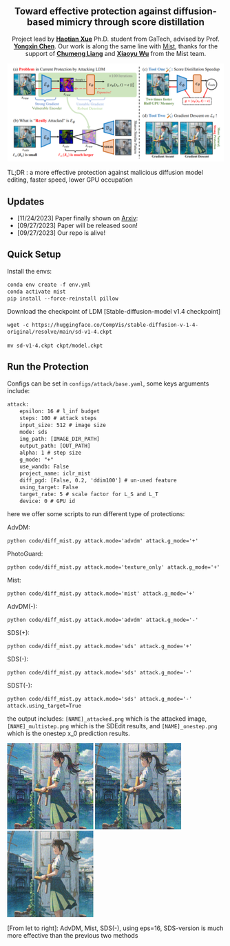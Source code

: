 
<div align="center">

<h2>Toward effective protection against diffusion-based mimicry through score distillation</h2>

Project lead by **[Haotian Xue](https://xavihart.github.io/)** Ph.D. student from GaTech, advised by  Prof. **[Yongxin Chen](https://xavihart.github.io/)**. Our work is along the same line with [Mist](https://mist-documentation.readthedocs.io/), 
thanks for the support of **[Chumeng Liang](./)** and **[Xiaoyu Wu](./)** from the Mist team.


</div>




![](test_images/media/teaser.png)

TL;DR : a more effective protection against malicious diffusion model editing, faster speed, lower GPU occupation



## Updates
- [11/24/2023] Paper finally shown on [Arxiv](https://arxiv.org/abs/2311.12832): 
- [09/27/2023] Paper will be released soon!
- [09/27/2023] Our repo is alive!








## Quick Setup

Install the envs:

```
conda env create -f env.yml
conda activate mist
pip install --force-reinstall pillow
```

Download the checkpoint of LDM [Stable-diffusion-model v1.4 checkpoint]

```
wget -c https://huggingface.co/CompVis/stable-diffusion-v-1-4-original/resolve/main/sd-v1-4.ckpt

mv sd-v1-4.ckpt ckpt/model.ckpt
```


## Run the Protection 

Configs can be set in `configs/attack/base.yaml`, some keys arguments include:

```
attack:
    epsilon: 16 # l_inf budget
    steps: 100 # attack steps
    input_size: 512 # image size
    mode: sds 
    img_path: [IMAGE_DIR_PATH]
    output_path: [OUT_PATH]
    alpha: 1 # step size
    g_mode: "+"
    use_wandb: False
    project_name: iclr_mist
    diff_pgd: [False, 0.2, 'ddim100'] # un-used feature
    using_target: False
    target_rate: 5 # scale factor for L_S and L_T
    device: 0 # GPU id

```


here we offer some scripts to run different type of protections:

AdvDM:
```
python code/diff_mist.py attack.mode='advdm' attack.g_mode='+'
```
PhotoGuard:
```
python code/diff_mist.py attack.mode='texture_only' attack.g_mode='+'
```

Mist:
```
python code/diff_mist.py attack.mode='mist' attack.g_mode='+'
```
AdvDM(-):
```
python code/diff_mist.py attack.mode='advdm' attack.g_mode='-'
```
SDS(+):
```
python code/diff_mist.py attack.mode='sds' attack.g_mode='+'
```
SDS(-):
```
python code/diff_mist.py attack.mode='sds' attack.g_mode='-'
```
SDST(-):
```
python code/diff_mist.py attack.mode='sds' attack.g_mode='-' attack.using_target=True
```

the output includes: `[NAME]_attacked.png` which is the attacked image, `[NAME]_multistep.png` which is the SDEdit results, and `[NAME]_onestep.png` which is the onestep x_0 prediction results.





<img src="out/advdm_eps16_steps100_gmode+/to_protect/suzume_attacked.png" alt="drawing" width="200"/>  <img src="out/mist_eps16_steps100_gmode+/to_protect/suzume_attacked.png" alt="drawing" width="200"/> <img src="out/sds_eps16_steps100_gmode-/to_protect/suzume_attacked.png" alt="drawing" width="200"/>

[From let to right]: AdvDM, Mist, SDS(-), using eps=16, SDS-version is much more effective than the previous two methods